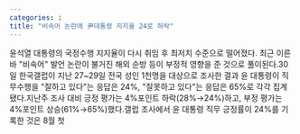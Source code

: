 ```yaml
---
categories: i
title: "비속어 논란에 尹대통령 지지율 24로 하락"
---
```

윤석열 대통령의 국정수행 지지율이 다시 취임 후 최저치 수준으로 떨어졌다. 최근 이른바 "비속어" 발언 논란이 불거진 해외 순방 등이 부정적 영향을 준 것으로 풀이된다.30일 한국갤럽이 지난 27~29일 전국 성인 1천명을 대상으로 조사한 결과 윤 대통령이 직무수행을 "잘하고 있다"는 응답은 24%, "잘못하고 있다"는 응답은 65%로 각각 집계됐다.지난주 조사 대비 긍정 평가는 4%포인트 하락(28%→24%)하고, 부정 평가는 4%포인트 상승(61%→65%)했다.갤럽 조사에서 윤 대통령 직무 긍정률이 24%를 기록한 것은 8월 첫